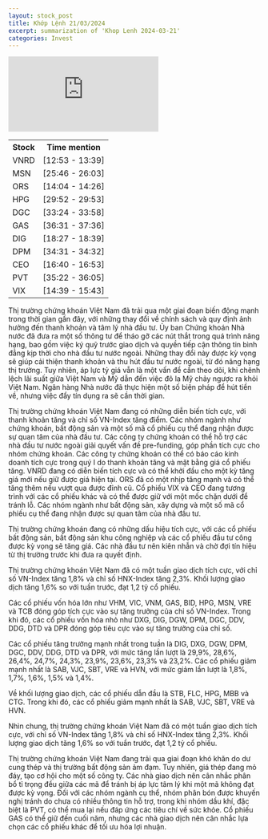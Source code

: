 ```yaml
---
layout: stock_post
title: Khớp Lệnh 21/03/2024
excerpt: summarization of 'Khop Lenh 2024-03-21'
categories: Invest
---
```


<iframe id="player" src="https://www.youtube.com/embed/QB2N_DBFZWI?enablejsapi=1" title="[KHỚP LỆNH 21⧸03⧸2024] FED KHỐI NGOẠI & NÂNG HẠNG| VTVMoney" frameborder="0" allow="accelerometer; autoplay; clipboard-write; encrypted-media; gyroscope; picture-in-picture; web-share" allowfullscreen></iframe>

<table><tr><th>Stock</th><th>Time mention</th></tr><tr><td scope='row'>VNRD</td><td><a onclick='go_to(773.0600000000001)'>[12:53 - 13:39] </a></td></tr><tr><td scope='row'>MSN</td><td><a onclick='go_to(1546.78)'>[25:46 - 26:03] </a></td></tr><tr><td scope='row'>ORS</td><td><a onclick='go_to(844.0600000000001)'>[14:04 - 14:26] </a></td></tr><tr><td scope='row'>HPG</td><td><a onclick='go_to(1792.24)'>[29:52 - 29:53] </a></td></tr><tr><td scope='row'>DGC</td><td><a onclick='go_to(2004.44)'>[33:24 - 33:58] </a></td></tr><tr><td scope='row'>GAS</td><td><a onclick='go_to(2191.44)'>[36:31 - 37:36] </a></td></tr><tr><td scope='row'>DIG</td><td><a onclick='go_to(1107.72)'>[18:27 - 18:39] </a></td></tr><tr><td scope='row'>DPM</td><td><a onclick='go_to(2071.08)'>[34:31 - 34:32] </a></td></tr><tr><td scope='row'>CEO</td><td><a onclick='go_to(1000.5400000000001)'>[16:40 - 16:53] </a></td></tr><tr><td scope='row'>PVT</td><td><a onclick='go_to(2122.1600000000003)'>[35:22 - 36:05] </a></td></tr><tr><td scope='row'>VIX</td><td><a onclick='go_to(879.0600000000001)'>[14:39 - 15:43] </a></td></tr></table>

Thị trường chứng khoán Việt Nam đã trải qua một giai đoạn biến động mạnh trong thời gian gần đây, với những thay đổi về chính sách và quy định ảnh hưởng đến thanh khoản và tâm lý nhà đầu tư. Ủy ban Chứng khoán Nhà nước đã đưa ra một số thông tư để tháo gỡ các nút thắt trong quá trình nâng hạng, bao gồm việc ký quỹ trước giao dịch và quyền tiếp cận thông tin bình đẳng kịp thời cho nhà đầu tư nước ngoài. Những thay đổi này được kỳ vọng sẽ giúp cải thiện thanh khoản và thu hút đầu tư nước ngoài, từ đó nâng hạng thị trường. Tuy nhiên, áp lực tỷ giá vẫn là một vấn đề cần theo dõi, khi chênh lệch lãi suất giữa Việt Nam và Mỹ dẫn đến việc đô la Mỹ chảy ngược ra khỏi Việt Nam. Ngân hàng Nhà nước đã thực hiện một số biện pháp để hút tiền về, nhưng việc đẩy tín dụng ra sẽ cần thời gian.

Thị trường chứng khoán Việt Nam đang có những diễn biến tích cực, với thanh khoản tăng và chỉ số VN-Index tăng điểm. Các nhóm ngành như chứng khoán, bất động sản và một số mã cổ phiếu cụ thể đang nhận được sự quan tâm của nhà đầu tư. Các công ty chứng khoán có thể hỗ trợ các nhà đầu tư nước ngoài giải quyết vấn đề pre-funding, góp phần tích cực cho nhóm chứng khoán. Các công ty chứng khoán có thể có báo cáo kinh doanh tích cực trong quý I do thanh khoản tăng và mặt bằng giá cổ phiếu tăng. VNRD đang có diễn biến tích cực và có thể khởi đầu cho một kỳ tăng giá mới nếu giữ được giá hiện tại. ORS đã có một nhịp tăng mạnh và có thể tăng thêm nếu vượt qua được đỉnh cũ. Cổ phiếu VIX và CEO đang tương trình với các cổ phiếu khác và có thể được giữ với một mốc chặn dưới để tránh lỗ. Các nhóm ngành như bất động sản, xây dựng và một số mã cổ phiếu cụ thể đang nhận được sự quan tâm của nhà đầu tư.

Thị trường chứng khoán đang có những dấu hiệu tích cực, với các cổ phiếu bất động sản, bất động sản khu công nghiệp và các cổ phiếu đầu tư công được kỳ vọng sẽ tăng giá. Các nhà đầu tư nên kiên nhẫn và chờ đợi tín hiệu từ thị trường trước khi đưa ra quyết định.

Thị trường chứng khoán Việt Nam đã có một tuần giao dịch tích cực, với chỉ số VN-Index tăng 1,8% và chỉ số HNX-Index tăng 2,3%. Khối lượng giao dịch tăng 1,6% so với tuần trước, đạt 1,2 tỷ cổ phiếu.

Các cổ phiếu vốn hóa lớn như VHM, VIC, VNM, GAS, BID, HPG, MSN, VRE và TCB đóng góp tích cực vào sự tăng trưởng của chỉ số VN-Index. Trong khi đó, các cổ phiếu vốn hóa nhỏ như DXG, DIG, DGW, DPM, DGC, DDV, DDG, DTD và DPR đóng góp tiêu cực vào sự tăng trưởng của chỉ số.

Các cổ phiếu tăng trưởng mạnh nhất trong tuần là DIG, DXG, DGW, DPM, DGC, DDV, DDG, DTD và DPR, với mức tăng lần lượt là 29,9%, 28,6%, 26,4%, 24,7%, 24,3%, 23,9%, 23,6%, 23,3% và 23,2%. Các cổ phiếu giảm mạnh nhất là SAB, VJC, SBT, VRE và HVN, với mức giảm lần lượt là 1,8%, 1,7%, 1,6%, 1,5% và 1,4%.

Về khối lượng giao dịch, các cổ phiếu dẫn đầu là STB, FLC, HPG, MBB và CTG. Trong khi đó, các cổ phiếu giảm mạnh nhất là SAB, VJC, SBT, VRE và HVN.

Nhìn chung, thị trường chứng khoán Việt Nam đã có một tuần giao dịch tích cực, với chỉ số VN-Index tăng 1,8% và chỉ số HNX-Index tăng 2,3%. Khối lượng giao dịch tăng 1,6% so với tuần trước, đạt 1,2 tỷ cổ phiếu.

Thị trường chứng khoán Việt Nam đang trải qua giai đoạn khó khăn do dư cung thép và thị trường bất động sản ảm đạm. Tuy nhiên, giá thép đang mỏ đáy, tạo cơ hội cho một số công ty. Các nhà giao dịch nên cân nhắc phân bổ tỉ trọng đều giữa các mã để tránh bị áp lực tâm lý khi một mã không đạt được kỳ vọng. Đối với các nhóm ngành cụ thể, nhóm phân bón được khuyến nghị tránh do chưa có nhiều thông tin hỗ trợ, trong khi nhóm dầu khí, đặc biệt là PVT, có thể mua lại nếu đáp ứng các tiêu chí về sức khỏe. Cổ phiếu GAS có thể giữ đến cuối năm, nhưng các nhà giao dịch nên cân nhắc lựa chọn các cổ phiếu khác để tối ưu hóa lợi nhuận.